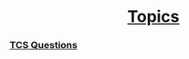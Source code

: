 <style>
    *{
        text-transform: capitalize;
    }
        div.container-lg h1:first-of-type a {
            display: none;
          }
          h1{
            text-align: center;
          }
</style>

# [Topics](https://devnamdev2003.github.io/md/)

### [TCS Questions](https://devnamdev2003.github.io/md/question)